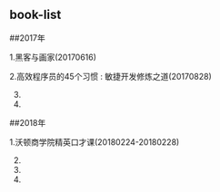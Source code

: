 ## book-list

##2017年

1.黑客与画家(20170616)

2.高效程序员的45个习惯 : 敏捷开发修炼之道(20170828)

3.

4.

##2018年

1.沃顿商学院精英口才课(20180224-20180228)

2.

3.

4.
